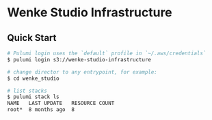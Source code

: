 # Wenke Studio Infrastructure

## Quick Start

```bash
# Pulumi login uses the `default` profile in `~/.aws/credentials`
$ pulumi login s3://wenke-studio-infrastructure

# change director to any entrypoint, for example:
$ cd wenke_studio

# list stacks
$ pulumi stack ls
NAME   LAST UPDATE   RESOURCE COUNT
root*  8 months ago  8
```
